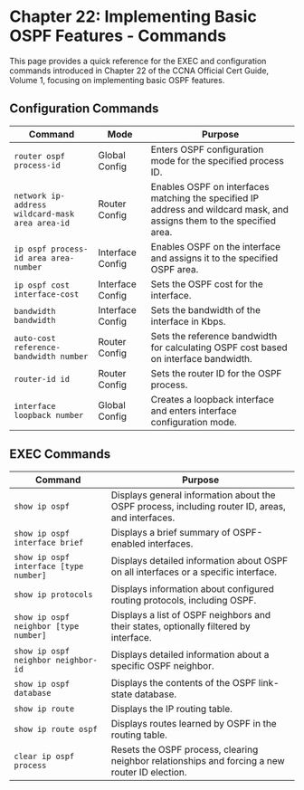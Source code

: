 # Chapter 22: Implementing Basic OSPF Features - Commands

This page provides a quick reference for the EXEC and configuration commands introduced in Chapter 22 of the CCNA Official Cert Guide, Volume 1, focusing on implementing basic OSPF features.

## Configuration Commands

| Command | Mode | Purpose |
|---|---|---|
| `router ospf process-id` | Global Config | Enters OSPF configuration mode for the specified process ID. |
| `network ip-address wildcard-mask area area-id` | Router Config | Enables OSPF on interfaces matching the specified IP address and wildcard mask, and assigns them to the specified area. |
| `ip ospf process-id area area-number` | Interface Config | Enables OSPF on the interface and assigns it to the specified OSPF area. |
| `ip ospf cost interface-cost` | Interface Config | Sets the OSPF cost for the interface. |
| `bandwidth bandwidth` | Interface Config | Sets the bandwidth of the interface in Kbps. |
| `auto-cost reference-bandwidth number` | Router Config | Sets the reference bandwidth for calculating OSPF cost based on interface bandwidth. |
| `router-id id` | Router Config |  Sets the router ID for the OSPF process. |
| `interface loopback number` | Global Config | Creates a loopback interface and enters interface configuration mode. |

## EXEC Commands

| Command | Purpose |
|---|---|
| `show ip ospf` | Displays general information about the OSPF process, including router ID, areas, and interfaces. |
| `show ip ospf interface brief` | Displays a brief summary of OSPF-enabled interfaces. |
| `show ip ospf interface [type number]` | Displays detailed information about OSPF on all interfaces or a specific interface. |
| `show ip protocols` | Displays information about configured routing protocols, including OSPF. |
| `show ip ospf neighbor [type number]` | Displays a list of OSPF neighbors and their states, optionally filtered by interface. |
| `show ip ospf neighbor neighbor-id` | Displays detailed information about a specific OSPF neighbor. |
| `show ip ospf database` | Displays the contents of the OSPF link-state database. |
| `show ip route` | Displays the IP routing table. |
| `show ip route ospf` | Displays routes learned by OSPF in the routing table. |
| `clear ip ospf process` | Resets the OSPF process, clearing neighbor relationships and forcing a new router ID election. |